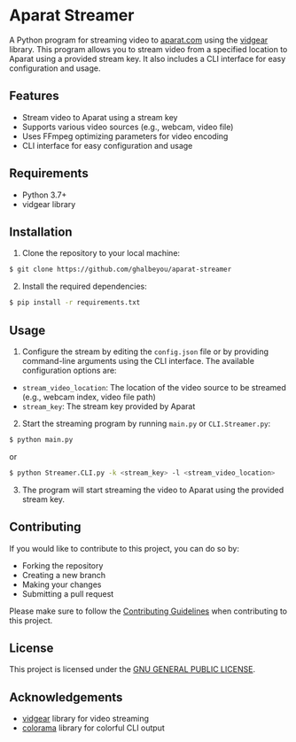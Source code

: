 # Aparat Streamer

A Python program for streaming video to [aparat.com](https://www.aparat.com/) using the [vidgear](https://github.com/abhiTronix/vidgear) library. This program allows you to stream video from a specified location to Aparat using a provided stream key. It also includes a CLI interface for easy configuration and usage.

## Features

- Stream video to Aparat using a stream key
- Supports various video sources (e.g., webcam, video file)
- Uses FFmpeg optimizing parameters for video encoding
- CLI interface for easy configuration and usage

## Requirements

- Python 3.7+
- vidgear library

## Installation

1. Clone the repository to your local machine:

```bash
$ git clone https://github.com/ghalbeyou/aparat-streamer
```

2. Install the required dependencies:

```bash
$ pip install -r requirements.txt
```

## Usage

1. Configure the stream by editing the `config.json` file or by providing command-line arguments using the CLI interface. The available configuration options are:

- `stream_video_location`: The location of the video source to be streamed (e.g., webcam index, video file path)
- `stream_key`: The stream key provided by Aparat

2. Start the streaming program by running `main.py` or `CLI.Streamer.py`:


```bash
$ python main.py
```

or

```bash
$ python Streamer.CLI.py -k <stream_key> -l <stream_video_location>
```

3. The program will start streaming the video to Aparat using the provided stream key.

## Contributing

If you would like to contribute to this project, you can do so by:

- Forking the repository
- Creating a new branch
- Making your changes
- Submitting a pull request

Please make sure to follow the [Contributing Guidelines](CONTRIBUTING.md) when contributing to this project.

## License

This project is licensed under the [GNU GENERAL PUBLIC LICENSE](LICENSE).

## Acknowledgements

- [vidgear](https://github.com/abhiTronix/vidgear) library for video streaming
- [colorama](https://pypi.org/project/colorama/) library for colorful CLI output

